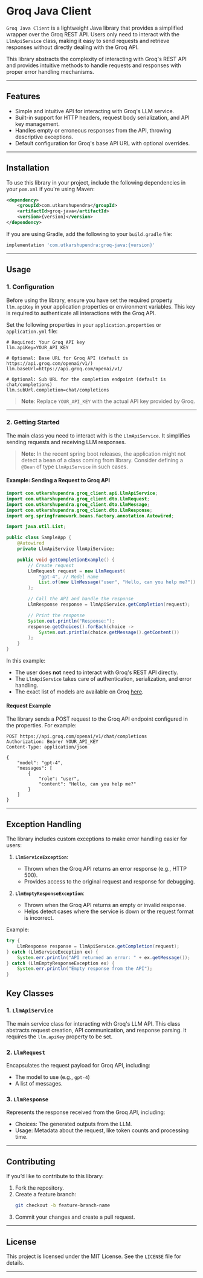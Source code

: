 # **Groq Java Client**

`Groq Java Client` is a lightweight Java library that provides a simplified wrapper over the Groq REST API. Users only need to interact with the `LlmApiService` class, making it easy to send requests and retrieve responses without directly dealing with the Groq API.

This library abstracts the complexity of interacting with Groq's REST API and provides intuitive methods to handle requests and responses with proper error handling mechanisms.

---

## **Features**

- Simple and intuitive API for interacting with Groq's LLM service.
- Built-in support for HTTP headers, request body serialization, and API key management.
- Handles empty or erroneous responses from the API, throwing descriptive exceptions.
- Default configuration for Groq's base API URL with optional overrides.

---

## **Installation**

To use this library in your project, include the following dependencies in your `pom.xml` if you're using Maven:

```xml
<dependency>
    <groupId>com.utkarshupendra</groupId>
    <artifactId>groq-java</artifactId>
    <version>{version}</version>
</dependency>
```

If you are using Gradle, add the following to your `build.gradle` file:

```gradle
implementation 'com.utkarshupendra:groq-java:{version}'
```

---

## **Usage**

### **1. Configuration**

Before using the library, ensure you have set the required property `llm.apiKey` in your application properties or environment variables. This key is required to authenticate all interactions with the Groq API.

Set the following properties in your `application.properties` or `application.yml` file:

```properties
# Required: Your Groq API key
llm.apiKey=YOUR_API_KEY

# Optional: Base URL for Groq API (default is https://api.groq.com/openai/v1/)
llm.baseUrl=https://api.groq.com/openai/v1/

# Optional: Sub URL for the completion endpoint (default is chat/completions)
llm.subUrl.completion=chat/completions
```

> **Note**: Replace `YOUR_API_KEY` with the actual API key provided by Groq.

---

### **2. Getting Started**

The main class you need to interact with is the `LlmApiService`. It simplifies sending requests and receiving LLM responses.

> **Note:** In the recent spring boot releases, the application might not detect a bean of a class coming from library. Consider defining a `@Bean` of type `LlmApiService` in such cases.

#### Example: Sending a Request to Groq API
```java
import com.utkarshupendra.groq_client.api.LlmApiService;
import com.utkarshupendra.groq_client.dto.LlmRequest;
import com.utkarshupendra.groq_client.dto.LlmMessage;
import com.utkarshupendra.groq_client.dto.LlmResponse;
import org.springframework.beans.factory.annotation.Autowired;

import java.util.List;

public class SampleApp {
    @Autowired
    private LlmApiService llmApiService;

    public void getCompletionExample() {
        // Create request
        LlmRequest request = new LlmRequest(
            "gpt-4", // Model name
            List.of(new LlmMessage("user", "Hello, can you help me?")) // List of messages
        );

        // Call the API and handle the response
        LlmResponse response = llmApiService.getCompletion(request);

        // Print the response
        System.out.println("Response:");
        response.getChoices().forEach(choice ->
            System.out.println(choice.getMessage().getContent())
        );
    }
}
```

In this example:
- The user does **not** need to interact with Groq's REST API directly.
- The `LlmApiService` takes care of authentication, serialization, and error handling.
- The exact list of models are available on Groq [here](https://console.groq.com/docs/tool-use).

#### Request Example
The library sends a POST request to the Groq API endpoint configured in the properties. For example:
```http
POST https://api.groq.com/openai/v1/chat/completions
Authorization: Bearer YOUR_API_KEY
Content-Type: application/json

{
    "model": "gpt-4",
    "messages": [
        {
            "role": "user",
            "content": "Hello, can you help me?"
        }
    ]
}
```

---

## **Exception Handling**

The library includes custom exceptions to make error handling easier for users:

1. **`LlmServiceException`**:
    - Thrown when the Groq API returns an error response (e.g., HTTP 500).
    - Provides access to the original request and response for debugging.

2. **`LlmEmptyResponseException`**:
    - Thrown when the Groq API returns an empty or invalid response.
    - Helps detect cases where the service is down or the request format is incorrect.

Example:
```java
try {
    LlmResponse response = llmApiService.getCompletion(request);
} catch (LlmServiceException ex) {
    System.err.println("API returned an error: " + ex.getMessage());
} catch (LlmEmptyResponseException ex) {
    System.err.println("Empty response from the API");
}
```

## **Key Classes**

### 1. `LlmApiService`
The main service class for interacting with Groq's LLM API. This class abstracts request creation, API communication, and response parsing. It requires the `llm.apiKey` property to be set.

### 2. `LlmRequest`
Encapsulates the request payload for Groq API, including:
- The model to use (e.g., `gpt-4`)
- A list of messages.

### 3. `LlmResponse`
Represents the response received from the Groq API, including:
- Choices: The generated outputs from the LLM.
- Usage: Metadata about the request, like token counts and processing time.

---

## **Contributing**

If you’d like to contribute to this library:
1. Fork the repository.
2. Create a feature branch:
   ```bash
   git checkout -b feature-branch-name
   ```
3. Commit your changes and create a pull request.

---

## **License**

This project is licensed under the MIT License. See the `LICENSE` file for details.

---
